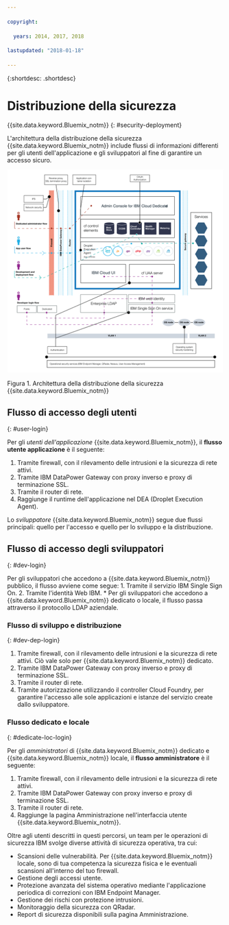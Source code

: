 ```yaml
---

copyright:

  years: 2014, 2017, 2018

lastupdated: "2018-01-18"

---
```


{:shortdesc: .shortdesc}

# Distribuzione della sicurezza
{{site.data.keyword.Bluemix_notm}}
{: #security-deployment}

L'architettura della distribuzione della sicurezza {{site.data.keyword.Bluemix_notm}}
include flussi di informazioni differenti per gli utenti dell'applicazione e gli sviluppatori al fine di garantire un accesso
sicuro.

![{{site.data.keyword.Bluemix_notm}} - Architettura della distribuzione della sicurezza](images/sec_deployment.svg)

Figura 1. Architettura della distribuzione della sicurezza {{site.data.keyword.Bluemix_notm}}

## Flusso di accesso degli utenti
{: #user-login}

Per gli *utenti dell'applicazione* {{site.data.keyword.Bluemix_notm}}, il **flusso utente applicazione** è il seguente:
 1. Tramite firewall, con il rilevamento delle intrusioni e la sicurezza di rete attivi.
 2. Tramite IBM DataPower Gateway con proxy inverso e proxy di terminazione SSL.
 3. Tramite il router di rete.
 4. Raggiunge il runtime dell'applicazione nel DEA (Droplet Execution Agent).

Lo *sviluppatore* {{site.data.keyword.Bluemix_notm}} segue due flussi principali: quello per l'accesso e quello per lo sviluppo e la distribuzione.

## Flusso di accesso degli sviluppatori
{: #dev-login}

Per gli sviluppatori che accedono a {{site.data.keyword.Bluemix_notm}} pubblico, il flusso avviene come segue:
      1. Tramite il servizio IBM Single Sign On.
      2. Tramite l'identità Web IBM.
    * Per gli sviluppatori che accedono a {{site.data.keyword.Bluemix_notm}} dedicato o locale, il flusso passa attraverso il protocollo LDAP aziendale.

### Flusso di sviluppo e distribuzione
{: #dev-dep-login}

1. Tramite firewall, con il rilevamento delle intrusioni e la sicurezza di rete attivi. Ciò vale solo per {{site.data.keyword.Bluemix_notm}} dedicato.
2. Tramite IBM DataPower Gateway con proxy inverso e proxy di terminazione SSL.
3. Tramite il router di rete.
4. Tramite autorizzazione utilizzando il controller Cloud Foundry, per garantire l'accesso alle sole applicazioni
e istanze del servizio create dallo sviluppatore.

### Flusso dedicato e locale
{: #dedicate-loc-login}

Per gli *amministratori* di {{site.data.keyword.Bluemix_notm}} dedicato e {{site.data.keyword.Bluemix_notm}} locale, il **flusso amministratore** è il seguente:
1. Tramite firewall, con il rilevamento delle intrusioni e la sicurezza di rete attivi.
2. Tramite IBM DataPower Gateway con proxy inverso e proxy di terminazione SSL.
3. Tramite il router di rete.
4. Raggiunge la pagina Amministrazione nell'interfaccia utente {{site.data.keyword.Bluemix_notm}}.

Oltre agli utenti descritti in questi percorsi, un team per le operazioni di sicurezza IBM svolge diverse attività di sicurezza operativa, tra cui:
 * Scansioni delle vulnerabilità. Per {{site.data.keyword.Bluemix_notm}} locale, sono di tua competenza la sicurezza fisica e le eventuali scansioni all'interno del tuo firewall.
 * Gestione degli accessi utente.
 * Protezione avanzata del sistema operativo mediante l'applicazione periodica di correzioni con IBM Endpoint Manager.
 * Gestione dei rischi con protezione intrusioni.
 * Monitoraggio della sicurezza con QRadar.
 * Report di sicurezza disponibili sulla pagina Amministrazione.
